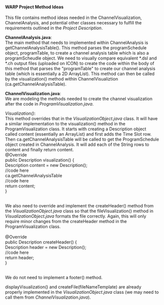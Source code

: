 #### WARP Project Method Ideas
This file contains method ideas needed in the ChannelVisualization, ChannelAnalysis, and potential other classes necessary to fulfill the requirements outlined in the *Project Description*. 

**ChannelAnalysis.java**:<br>
The main method that needs to implemented within ChannelAnalysis is getChannelAnalysisTable(). This method parses the programSchedule object, programTable, to create a channel analysis table which is also a programScheudle object. We need to visually compare equivalent \*.dsl and \*.ch output files (uploaded on ICON) to create the code within the body of this method that parses the "programTable" to create our channel analysis table (which is essentially a 2D ArrayList). This method can then be called by the visualization() method within ChannelVisualiztion (ca.getChannelAnalysisTable).

**ChannelVisualization.java**:<br>
We are modeling the methods needed to create the channel visualization after the code in *ProgramVisualization.java*.

*Visualization()*:<br>
This method overrides that in the *VisualizationObject.java* class. It will have a similar implementation to the visualization() method in the ProgramVisualization class. It starts with creating a Description object called content (essentially an ArrayList) and first adds the Time Slot row. Then ca.getChannelAnalysisTable will be called to get the ProgramSchedule object created in ChannelAnalysis. It will add each of the String rows to content and finally return content.
<br>
@Override<br>
  public Description visualization() {<br>
    Description content = new Description();<br>
    //code here<br>
    ca.getChannelAnalysisTable<br>
    //code here<br>
    return content;<br>
  }<br>
<br>
 
We also need to override and implement the createHeader() method from the *VisualizationObject.java* class so that the fileVisualization() method in *VisualizationObject.java* formats the file correctly. Again, this will only require minor changes from the createHeader method in the ProgramVisualization class.<br>
<br>
  @Override<br>
  public Description createHeader() {<br>
    Description header = new Description();<br>
    //code here<br>
    return header;<br>
  }<br>
<br>

We do not need to implement a footer() method.

displayVisualization() and createFile(fileNameTemplate) are already properly implemented in the *VisualizationObject.java* class (we may need to call them from *ChannelVisualization.java*).<br>

